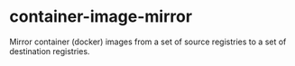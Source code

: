 # container-image-mirror
Mirror container (docker) images from a set of source registries to a set of destination registries. 
